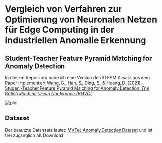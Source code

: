 # Vergleich von Verfahren zur Optimierung von Neuronalen Netzen für Edge Computing in der industriellen Anomalie Erkennung

## Student-Teacher Feature Pyramid Matching for Anomaly Detection

In diesem Repository habe ich eine Version des STFPM Ansatz aus dem Paper implementiert [Wang, G., Han, S., Ding, E., & Huang, D. (2021). Student-Teacher Feature Pyramid Matching for Anomaly Detection. *The British Machine Vision Conference (BMVC)*](https://arxiv.org/pdf/2103.04257.pdf).

![plot](stfpm.png)

## Dataset
Der benutzte Datensatz lautet: [MVTec Anomaly Detection Dataset](https://www.kaggle.com/datasets/ipythonx/mvtec-ad) und ist frei zugänglich als Download


